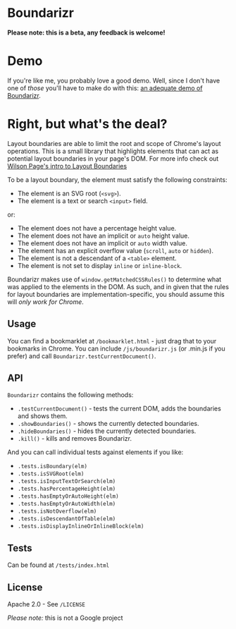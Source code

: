 # Boundarizr

**Please note: this is a beta, any feedback is welcome!**

# Demo

If you're like me, you probably love a good demo. Well, since I don't have one
of _those_ you'll have to make do with this: [an adequate demo of Boundarizr](http://paullewis.github.io/Boundarizr/).

# Right, but what's the deal?

Layout boundaries are able to limit the root and scope of Chrome's layout
operations. This is a small library that highlights elements that can act as
potential layout boundaries in your page's DOM. For more info check out [Wilson Page's intro to Layout Boundaries](http://wilsonpage.co.uk/introducing-layout-boundaries/)

To be a layout boundary, the element must satisfy the following constraints:

* The element is an SVG root (`<svg>`).
* The element is a text or search `<input>` field.

or:

* The element does not have a percentage height value.
* The element does not have an implicit or `auto` height value.
* The element does not have an implicit or `auto` width value.
* The element has an explicit overflow value (`scroll`, `auto` or `hidden`).
* The element is not a descendant of a `<table>` element.
* The element is not set to display `inline` or `inline-block`.

Boundarizr makes use of `window.getMatchedCSSRules()` to determine what was applied to the elements in the DOM. As such, and in given that the rules for layout boundaries are implementation-specific, you should assume this will _only work for Chrome_.

## Usage

You can find a bookmarklet at `/bookmarklet.html` - just drag that to your
bookmarks in Chrome. You can include `/js/boundarizr.js` (or .min.js if you
prefer) and call `Boundarizr.testCurrentDocument()`.

## API

`Boundarizr` contains the following methods:

* `.testCurrentDocument()` - tests the current DOM, adds the boundaries and shows them.
* `.showBoundaries()` - shows the currently detected boundaries.
* `.hideBoundaries()` - hides the currently detected boundaries.
* `.kill()` - kills and removes Boundarizr.

And you can call individual tests against elements if you like:

* `.tests.isBoundary(elm)`
* `.tests.isSVGRoot(elm)`
* `.tests.isInputTextOrSearch(elm)`
* `.tests.hasPercentageHeight(elm)`
* `.tests.hasEmptyOrAutoHeight(elm)`
* `.tests.hasEmptyOrAutoWidth(elm)`
* `.tests.isNotOverflow(elm)`
* `.tests.isDescendantOfTable(elm)`
* `.tests.isDisplayInlineOrInlineBlock(elm)`

## Tests

Can be found at `/tests/index.html`

## License

Apache 2.0 - See `/LICENSE`

*Please note:* this is not a Google project
